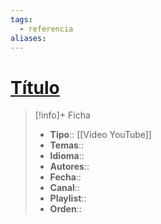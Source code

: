 ```yaml
---
tags:
  - referencia
aliases:
---
```

# [Título](https://www.youtube.com/watch?v=<%tp.file.title%>)

>[!info]+ Ficha
>- **Tipo**:: [[Vídeo YouTube]]
>- **Temas**::
>- **Idioma**::
>- **Autores**::
>- **Fecha**::
>- **Canal**::
>- **Playlist**::
>- **Orden**::
